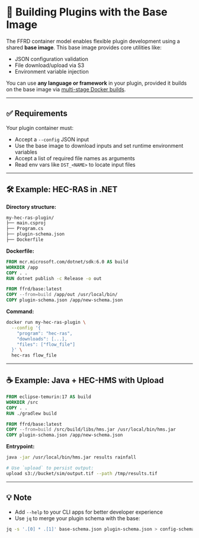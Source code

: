 # 🧱 Building Plugins with the Base Image

The FFRD container model enables flexible plugin development using a shared **base image**. This base image provides core utilities like:

- JSON configuration validation
- File download/upload via S3
- Environment variable injection

You can use **any language or framework** in your plugin, provided it builds on the base image via [multi-stage Docker builds](https://docs.docker.com/build/building/multi-stage/).

---

## ✅ Requirements

Your plugin container must:

- Accept a `--config` JSON input
- Use the base image to download inputs and set runtime environment variables
- Accept a list of required file names as arguments
- Read env vars like `DST_<NAME>` to locate input files

---

## 🛠️ Example: HEC-RAS in .NET

**Directory structure:**

```bash
my-hec-ras-plugin/
├── main.csproj
├── Program.cs
├── plugin-schema.json
├── Dockerfile
```

**Dockerfile:**

```Dockerfile
FROM mcr.microsoft.com/dotnet/sdk:6.0 AS build
WORKDIR /app
COPY . .
RUN dotnet publish -c Release -o out

FROM ffrd/base:latest
COPY --from=build /app/out /usr/local/bin/
COPY plugin-schema.json /app/new-schema.json
```

**Command:**

```bash
docker run my-hec-ras-plugin \
  --config '{
    "program": "hec-ras",
    "downloads": [...],
    "files": ["flow_file"]
  }' \
  hec-ras flow_file
```

---

## ☕ Example: Java + HEC-HMS with Upload

```Dockerfile
FROM eclipse-temurin:17 AS build
WORKDIR /src
COPY . .
RUN ./gradlew build

FROM ffrd/base:latest
COPY --from=build /src/build/libs/hms.jar /usr/local/bin/hms.jar
COPY plugin-schema.json /app/new-schema.json
```

**Entrypoint:**

```bash
java -jar /usr/local/bin/hms.jar results rainfall

# Use `upload` to persist output:
upload s3://bucket/sim/output.tif --path /tmp/results.tif
```

---

## 💡 Note

- Add `--help` to your CLI apps for better developer experience
- Use `jq` to merge your plugin schema with the base:

```bash
jq -s '.[0] * .[1]' base-schema.json plugin-schema.json > config-schema.json
```

